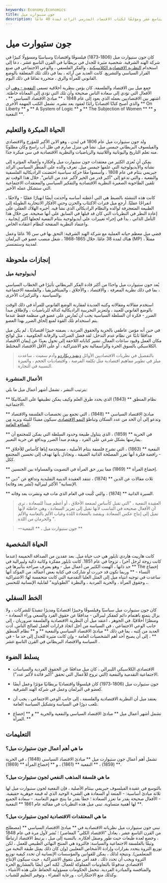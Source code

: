 ```yaml
---
keywords: Economy,Economics
title: جون ستيوارت ميل
description: كان جون ستيوارت ميل فيلسوفًا بريطانيًا واقتصاديًا سياسيًا مؤثرًا في القرن التاسع عشر ومؤلفًا لكتاب الاقتصاد المدرسي الرائد لمدة 40 عامًا.
---
```


# جون ستيوارت ميل
كان جون ستيوارت ميل (1806-1873) فيلسوفًا واقتصاديًا وسياسيًا ومسؤولًا كبيرًا في شركة الهند الشرقية. شخصية مثيرة للجدل في بريطانيا في القرن التاسع عشر ، دعا إلى استخدام [النظرية الاقتصادية الكلاسيكية](/classicaleconomics) ، والفكر الفلسفي ، والوعي الاجتماعي في صنع القرار السياسي والتشريع. كانت العديد من آرائه ، بما في ذلك تلك المتعلقة بالوضع القانوني للمرأة والرق ، متحررة تمامًا في ذلك اليوم.

جمع ميل بين الاقتصاد والفلسفة. كان يؤمن بنظرية أخلاقية تسمى [النفعية - وهي](/utilitarianism) أن الأفعال التي تؤدي إلى سعادة الناس صحيحة وأن تلك التي تؤدي إلى المعاناة خاطئة. اشتهر بين الاقتصاديين بعمله الذي يعود إلى عام 1848 ، ** مبادئ الاقتصاد السياسي ** ، والذي أصبح كتابًا اقتصاديًا رائدًا لعقود بعد نشره. تشمل الكتب المهمة الأخرى ** On Liberty ** و ** A System of Logic ** و ** The Subjection of Women ** و ** النفعية **.

## الحياة المبكرة والتعليم

ولد جون ستيوارت ميل عام 1806 في لندن ، وهو الابن الأكبر للمؤرخ والاقتصادي والفيلسوف البريطاني جيمس ميل. نشأ في منزل صارم في ظل أب راسخ وكان مطلوبًا منه تعلم التاريخ واليونانية واللاتينية والرياضيات والنظرية الاقتصادية في سن مبكرة جدًا.

يمكن أن تُعزى الكثير من معتقدات جون ستيوارت ميل وأفكاره وأعماله المؤثرة إلى نشأته والأيديولوجية التي علمها جيمس ميل. تعرف والده على المنظّر السياسي الرائد جيريمي بنثام في عام 1808 ، وأسسوا معًا حركة سياسية احتضنت الراديكالية الفلسفية والنفعية ، والتي تدعو إلى "أكبر قدر من الخير لأكبر عدد من الناس". خلال هذا الوقت تم تلقين الطاحونة الصغيرة النظرية الاقتصادية والتفكير السياسي والمعتقدات الاجتماعية التي ستشكل عمله الأخير.

كانت هذه التنشئة بالضبط هي التي أعطته أساسه وأحدثت أيضًا انهيارًا عقليًا - ولاحقًا ، انفراجًا عقليًا. أرجع ميل فترات الاكتئاب والحزن وحتى الأفكار الانتحارية الطويلة إلى الطبيعة المتعجرفة لوالده والنظام الراديكالي الذي نشأ فيه. أجبره الهلاك العقلي على إعادة النظر في النظريات التي كان قد قبلها في السابق على أنها صحيحة. من خلال هذا التأمل الذاتي ، بدأ في إجراء تغييرات على أيديولوجية بنثام النفعية لجعلها أكثر إيجابية ، واعتماد النظرية المنقحة كنظام اعتقاده الخاص.

قضى ميل معظم حياته العملية مع شركة الهند الشرقية: التحق بها في سن 16 عامًا وعمل هناك لمدة 38 عامًا. خلال 1865-1868 ، شغل منصب عضو في البرلمان (MP) ، ممثلاً لمدينة وستمنستر.

## إنجازات ملحوظة

### أيديولوجية ميل

يُعد جون ستيوارت ميل واحدًا من أكثر قادة الفكر البريطاني تأثيرًا في الخطاب السياسي ، بما في ذلك نظرية المعرفة ، والاقتصاد ، والأخلاق ، والميتافيزيقيا ، والفلسفة الاجتماعية والسياسية ، والتركيزات الأخرى.

استخدم مقالاته ومقالاته وكتبه العديدة لمقارنة الوضع القانوني للمرأة في ذلك الوقت بالوضع القانوني للعبيد ، ولتعزيز التجريبية الراديكالية كدالة للرياضيات ، ولإطلاق مبدأ الضرر - فكرة أن السلطة السياسية يجب أن تُمارس على عضو في منظمة فقط عندما يتم استخدام تلك القوة لمنع إلحاق الضرر بهذا العضو.

في حين أنه مؤمن عاطفي بالحرية والحقوق الفردية ، بصفته خبيرًا اقتصاديًا ، لم يكن ميل مدافعًا ثابتًا عن نظام عدم التدخل: لقد فضل الضرائب والرقابة الحكومية ، مثل لوائح مكان العمل وقيود ساعات العمال. تشير كتاباته اللاحقة إلى تحول بعيدًا عن إيمان الاقتصاد الكلاسيكي بالسوق الحرة والرأسمالية نحو الاشتراكية ، أو على الأقل الاقتصاد المختلط.

> بالتفصيل في نظريات الاقتصاديين الأوائل [ديفيد ريكاردو](/david-ricardo) وآدم سميث ، ساعدت ميلز في تطوير مفاهيم اقتصادية مثل تكلفة الفرصة ، واقتصاديات الحجم ، والميزة النسبية في التجارة.

>

### الأعمال المنشورة

بترتيب النشر ، تشمل أشهر أعمال ميل ما يلي:

** نظام المنطق ** (1843) الذي يحدد طرق العلم وكيف يمكن تطبيقها على الميكانيكا الاجتماعية.

** مبادئ الاقتصاد السياسي ** (1848) ، التي تجمع بين تخصصات الفلسفة والاقتصاد وتدعو إلى أن الحد من عدد السكان وتباطؤ [النمو الاقتصادي](/economicgrowth) سيكون مفيدًا للبيئة ويزيد [من المنافع العامة](/public-good).

** في الحرية ** (1859) ، الذي يتناول طبيعة وحدود السلطة التي يمكن للمجتمع أن يمارسها بشكل شرعي على الفرد ، ويقدم مبدأ الضرر ويدافع عن حرية التعبير.

** النفعية ** (1863) ، التي تشرح فلسفة بنثام الأصلية ، مستخدمة إياها كأساس للأخلاق - رافضة فكرة أنها تعزز المصلحة الذاتية الضيقة ، وتجادل بأنها تهدف إلى تحسين المجتمع ككل.

** إخضاع المرأة ** (1869) مما يبرر حق المرأة في التصويت والمساواة بين الجنسين.

** ثلاث مقالات عن الدين ** (1874) ، تنتقد العقيدة الدينية التقليدية وتدافع عن "دين الإنسانية" الأكثر ليبرالية (نُشر بعد وفاته).

** السيرة الذاتية ** (1874) ، والتي كُتبت في العام الذي مات فيه ونشرت بعد وفاته.

> العقيدة النفعية ، "التي تقبل كأساس لمنفعة الأخلاق ، أو أعظم مبدأ للسعادة ، ترى أن الأفعال صحيحة في التناسب لأنها تميل إلى تعزيز السعادة ، وهي خاطئة لأنها تميل إلى إنتاج عكس السعادة. ويقصد بالسعادة اللذة وغياب الألم بالتعاسة والألم والحرمان من اللذة ".

> —جون ستيوارت ميل ، ** النفعية **

>

## الحياة الشخصية

كانت هارييت هاردي تايلور هي حب حياة ميل. بعد عقدين من الصداقة الحميمة (عندما كانت زوجة لرجل آخر) ، تزوجا في عام 1851. كانت تايلور مفكرة وكاتبة ذكية وليبرالية في حد ذاتها ، ألهمت الكثير من أعمال ميل - وهو يعترف صراحة بتأثيرها في ** The إخضاع النساء - ** وربما تكون قد حررت أو شاركت في كتابة بعض أعماله. من المؤكد أنها ساعدت في توجيه انتباه ميل إلى المثل العليا التقدمية التي كانت متحمسة لها: الاشتراكية ، وحقوق المرأة ، والحرية الفردية ، والنظرة "الطوباوية" لقابلية الإنسانية للتحسن.

## الخط السفلي

كان جون ستيوارت ميل سياسيًا وفيلسوفًا وخبيرًا اقتصاديًا ومديرًا تنفيذيًا للشركات ، ولا يزال يتمتع باهتمام دائم كمفكر ليبرالي - مدافعًا عن حقوق الفرد والسعي وراء السعادة - ومنظرًا أخلاقيًا. في الجوهر ، اعتقد ميل أن النظرية الاقتصادية والفلسفة ضروريان ، إلى جانب الوعي الاجتماعي ، في السياسة من أجل اتخاذ قرارات أفضل لصالح الناس. أدت العديد من كتبه ، بما في ذلك ** مبادئ الاقتصاد السياسي والنفعية ** و ** نظام المنطق ** ، إلى أن يصبح أحد أهم الشخصيات العامة - وإن كانت مثيرة للجدل إلى حد ما - في السياسة والاقتصاد البريطاني في القرن التاسع عشر .

## يسلط الضوء

- الاقتصادي الكلاسيكي الليبرالي ، كان ميل مدافعًا عن الحقوق الفردية والسياسات الاجتماعية التقدمية والنفعية (التي تروج للأعمال التي تحقق "أكبر فائدة لأكبر عدد").

- جون ستيوارت ميل (1806-1973) كان فيلسوفًا واقتصاديًا بريطانيًا مؤثرًا وعمل أيضًا كعضو في البرلمان وعمل في شركة الهند الشرقية.

- يعتقد ميل أن النظرية الاقتصادية والفلسفة ، إلى جانب الوعي الاجتماعي ، يجب أن تلعب دورًا في السياسة وتشكيل السياسة العامة.

- تشمل أشهر أعمال ميل ** مبادئ الاقتصاد السياسي والنفعية والحرية ** و ** إخضاع المرأة. **

## التعليمات

### ما هي أهم أعمال جون ستيوارت ميل؟

تشمل أهم أعمال جون ستيوارت ميل ** مبادئ الاقتصاد السياسي (1848) ، في الحرية ** (1859) ، ** النفعية ** (1861) ، و ** إخضاع المرأة ** (1869).

### ما هي فلسفة المذهب النفعي لجون ستيوارت ميل؟

بالتوسع في عقيدة الفيلسوف جيريمي بينثام الأصلية ، فإن النفعية لجون ستيوارت ميل لها ثلاثة مبادئ أساسية: - المتعة أو السعادة هي الشيء الوحيد الذي له قيمة جوهرية حقيقية. - الأفعال صحيحة بقدر ما تعزز السعادة ؛ خطأ بقدر ما ينتج عنهم التعاسة. - سعادة الجميع لها أهمية متساوية. تبنى ميل هذه النظريات في مقالته عام 1861 ** النفعية **.

### ما هي المعتقدات الاقتصادية لجون ستيوارت ميل؟

تبنى جون ستيوارت ميل نظرياته الاقتصادية في ** مبادئ الاقتصاد السياسي ** (مصطلح من القرن التاسع عشر ، يعادل "الاقتصاد الكلي" المعاصر) ؛ نُشر لأول مرة في عام 1848 ، وخضع لعدة طبعات حيث طور وصقل أفكاره. بالنسبة إلى ميل ، يرتبط الاقتصاد ارتباطًا وثيقًا بالفلسفة الاجتماعية والسياسة: فالثروة هي المنتج النهائي الطبيعي للعمل ، لكن توزيع الثروة يتحدد بقرارات وإرادة الأشخاص الفعليين (وإن كان ذلك يمثل طبقة النخبة من المتعلمين). ونتيجة لذلك ، يمكن للقوانين والمؤسسات الإنسانية أن تحدد كيفية توزيع الثروة ويجب أن تحدد ذلك ، فقد آمن ميل بتفوق الاشتراكية ، حيث سيكون الإنتاج الاقتصادي مدفوعًا بالتعاونيات المملوكة للعمال. لكنه آمن أيضًا بالمشاريع الحرة والمنافسة والمبادرة الفردية. تتحمل الحكومات مسؤولية الحفاظ على هذه الأشياء ، وكذلك منع الاحتكارات ، ورعاية الفقراء ، وتوفير التعليم للشباب.

